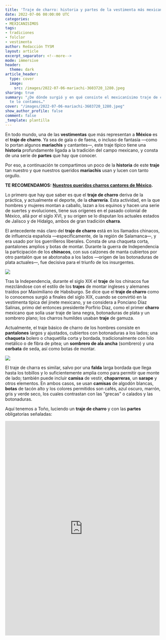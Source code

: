 ```yaml
---
title: 'Traje de charro: historia y partes de la vestimenta más mexicana'
date: 2022-07-06 00:00:00 UTC
categories:
- MEXICANISIMOS
tags:
- tradiciones
- folclor
- vestimenta
author: Redacción TYSM
layout: article
excerpt_separator: <!--more-->
mode: immersive
header:
  theme: dark
article_header:
  type: cover
  image:
    src: /images/2022-07-06-mariachi-3603720_1280.jpeg
sharing: true
summary: "¿De dónde surgió y en qué consiste el mexicanísimo traje de charro? Aquí
  te lo contamos…"
cover: "/images/2022-07-06-mariachi-3603720_1280.jpeg"
show_author_profile: false
comment: false
_template: plantilla
---
```







En todo mundo, una de las **vestimentas** que más representan a **México** es el **traje de charro**. Ya sea de gala o de faena, o incluso de fantasía —como lo portan algunos **mariachis** y cantantes—, este traje típico tiene una **historia** profundamente ligada a la tradición del campo mexicano, y consta de una serie de **partes** que hay que conocer.

Por eso, a continuación te compartimos un poco de la **historia** de este **traje** tan nuestro y que nuestros queridos **mariachis** usan y lucen con tanto orgullo.

**TE RECOMENDAMOS:** [**Nuestros queridos charros cantores de México**](https://blog.tonoysumariachi.com/mexicanisimos/2022/04/26/nuestros-queridos-charros-cantores-de-mexico.html)**.**

Lo primero que hay que saber es que el **traje de charro** deriva de la práctica, y actualmente el deporte, de la **charrería**. Esta actividad, en la que hombres y mujeres montan a caballo, lazan a los equinos y hacen una serie de suertes y evoluciones, tiene sus orígenes en el pasado colonial de México, allá por el siglo XVI, y su origen se lo disputan los actuales estados de Jalisco y de Hidalgo, ambos de gran tradición **charra**.

El antecedente más claro del **traje de charro** está en los llamados chinacos, de influencia española —específicamente, de la región de Salamanca—, y era usado por los guerrilleros liberales. Consta de una chaqueta corta, pantalones amplios y botas de montar. Durante la guerra de Independencia la participación de los **chinacos**, con sus calzones de manta cubiertos por otro pantalón que se abotonaba a los lados —origen de las botonaduras de plata actuales—, fue decisiva para el triunfo de los insurgentes.

![](https://upload.wikimedia.org/wikipedia/commons/thumb/8/8c/Salteador_de_diligencias.jpg/610px-Salteador_de_diligencias.jpg)

Tras la Independencia, durante el siglo XIX el **traje** de los chinacos fue mezclándose con el estilo de los **trajes** de montar ingleses y alemanes traídos por Maximiliano de Habsburgo. Se dice que el **traje de charro** como lo conocemos surgió a finales del siglo XIX, cuando se convirtió en la vestimenta típica del jinete mexicano, y se considera a Ponciano Díaz Salinas, primo del entonces presidente Porfirio Díaz, como el primer **charro** mexicano que solía usar traje de lana negra, botonaduras de plata y un sombrero plano; los charros humildes usaban **traje** de gamuza.

Actualmente, el traje básico de charro de los hombres consiste en **pantalones** largos y ajustados, cubiertos con botonaduras a los lados; una **chaqueta** bolero o chaquetilla corta y bordada, tradicionalmente con hilo metálico o de fibra de pitea; un **sombrero de ala ancha** (sombrero) y una **corbata** de seda, así como botas de montar.

![](https://upload.wikimedia.org/wikipedia/commons/thumb/1/19/Charros_2.jpg/682px-Charros_2.jpg)

El traje de charra es similar, salvo por una **falda** larga bordada que llega hasta los tobillos y lo suficientemente amplia como para permitir que monte de lado; también puede incluir **camisa** de vestir, **chaparreras**, un **sarape** y otros elementos. En ambos casos, se usan **camisas** de algodón blancas, **botas** de tacón alto y los colores permitidos son cafés, azul oscuro, marrón, gris y verde seco, los cuales contrastan con las "grecas" o calados y las botonaduras.

Aquí tenemos a Toño, luciendo un **traje de charro** y con las **partes** obligatorias señaladas:

<iframe src="https://www.facebook.com/plugins/post.php?href=https%3A%2F%2Fwww.facebook.com%2Ftonoysumariachi%2Fposts%2F1796272730581937&show_text=true&width=500" width="500" height="693" style="border:none;overflow:hidden" scrolling="no" frameborder="0" allowfullscreen="true" allow="autoplay; clipboard-write; encrypted-media; picture-in-picture; web-share"></iframe>
